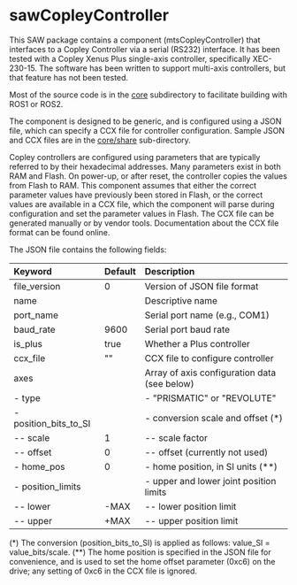 
# sawCopleyController

This SAW package contains a component (mtsCopleyController) that interfaces to a Copley Controller via a serial (RS232) interface. It has been tested with a Copley Xenus Plus single-axis controller, specifically XEC-230-15. The software has been written to support multi-axis controllers, but that feature has not been tested.

Most of the source code is in the [core](./core) subdirectory to facilitate building with ROS1 or ROS2.

The component is designed to be generic, and is configured using a JSON file, which can specify a CCX file for controller configuration. Sample JSON and CCX files are in the [core/share](./core/share) sub-directory.

Copley controllers are configured using parameters that are typically referred to by their hexadecimal addresses. Many parameters exist in both RAM and Flash. On power-up, or after reset, the controller copies the values from Flash to RAM. This component assumes that either the correct parameter values have previously been stored in Flash, or the correct values are available in a CCX file, which the component will parse during configuration and set the parameter values in Flash. The CCX file can be generated manually or by vendor tools. Documentation about the CCX file format can be found online.

The JSON file contains the following fields:

| Keyword      | Default   | Description                                     |
|:-------------|:----------|:------------------------------------------------|
| file_version | 0         | Version of JSON file format                     |
| name         |           | Descriptive name                                |
| port_name    |           | Serial port name (e.g., COM1)                   |
| baud_rate    | 9600      | Serial port baud rate                           |
| is_plus      | true      | Whether a Plus controller                       |
| ccx_file     | ""        | CCX file to configure controller                |
| axes         |           | Array of axis configuration data (see below)    |
|  - type      |           | - "PRISMATIC" or "REVOLUTE"                     |
|  - position_bits_to_SI |  | - conversion scale and offset (*)              |
|  -- scale    | 1         | -- scale factor                                 |
|  -- offset   | 0         | -- offset (currently not used)                  |
|  - home_pos  | 0         | - home position, in SI units (**)               |
|  - position_limits |     | - upper and lower joint position limits         |
|  -- lower    | -MAX      | -- lower position limit                         |
|  -- upper    | +MAX      | -- upper position limit                         |

(*) The conversion (position_bits_to_SI) is applied as follows:  value_SI = value_bits/scale.
(**) The home position is specified in the JSON file for convenience, and is used to set the home offset parameter (0xc6) on the drive; any setting of 0xc6 in the CCX file is ignored.
